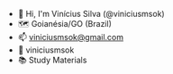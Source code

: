 - 👋 Hi, I'm Vinícius Silva (@viniciusmsok)
- 🗺️ Goianésia/GO (Brazil)
- 📫 viniciusmsok@gmail.com
- 🐳 viniciusmsok
- 📚 Study Materials
